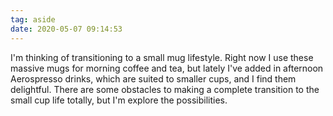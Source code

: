 ```yaml
---
tag: aside
date: 2020-05-07 09:14:53
---
```

I'm thinking of transitioning to a small mug lifestyle. Right now I use these massive mugs for morning coffee and tea, but lately I've added in afternoon Aerospresso drinks, which are suited to smaller cups, and I find them delightful. There are some obstacles to making a complete transition to the small cup life totally, but I'm explore the possibilities. 